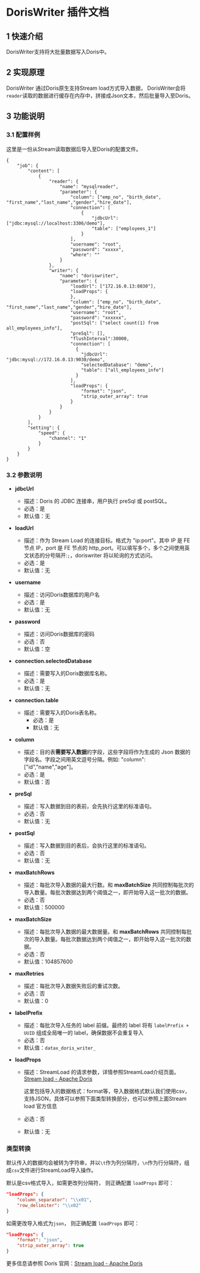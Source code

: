 <!--
Licensed to the Apache Software Foundation (ASF) under one
or more contributor license agreements.  See the NOTICE file
distributed with this work for additional information
regarding copyright ownership.  The ASF licenses this file
to you under the Apache License, Version 2.0 (the
"License"); you may not use this file except in compliance
with the License.  You may obtain a copy of the License at

  http://www.apache.org/licenses/LICENSE-2.0

Unless required by applicable law or agreed to in writing,
software distributed under the License is distributed on an
"AS IS" BASIS, WITHOUT WARRANTIES OR CONDITIONS OF ANY
KIND, either express or implied.  See the License for the
specific language governing permissions and limitations
under the License.
-->

# DorisWriter 插件文档

## 1 快速介绍
DorisWriter支持将大批量数据写入Doris中。

## 2 实现原理
DorisWriter 通过Doris原生支持Stream load方式导入数据， DorisWriter会将`reader`读取的数据进行缓存在内存中，拼接成Json文本，然后批量导入至Doris。

## 3 功能说明

### 3.1 配置样例

这里是一份从Stream读取数据后导入至Doris的配置文件。

```
{
    "job": {
        "content": [
            {
                "reader": {
                    "name": "mysqlreader",
                    "parameter": {
                        "column": ["emp_no", "birth_date", "first_name","last_name","gender","hire_date"],
                        "connection": [
                            {
                                "jdbcUrl": ["jdbc:mysql://localhost:3306/demo"],
                                "table": ["employees_1"]
                            }
                        ],
                        "username": "root",
                        "password": "xxxxx",
                        "where": ""
                    }
                },
                "writer": {
                    "name": "doriswriter",
                    "parameter": {
                        "loadUrl": ["172.16.0.13:8030"],
                        "loadProps": {
                        },
                        "column": ["emp_no", "birth_date", "first_name","last_name","gender","hire_date"],
                        "username": "root",
                        "password": "xxxxxx",
                        "postSql": ["select count(1) from all_employees_info"],
                        "preSql": [],
                        "flushInterval":30000,
                        "connection": [
                          {
                            "jdbcUrl": "jdbc:mysql://172.16.0.13:9030/demo",
                            "selectedDatabase": "demo",
                            "table": ["all_employees_info"]
                          }
                        ],
                        "loadProps": {
                            "format": "json",
                            "strip_outer_array": true
                        }
                    }
                }
            }
        ],
        "setting": {
            "speed": {
                "channel": "1"
            }
        }
    }
}
```

### 3.2 参数说明

* **jdbcUrl**

    - 描述：Doris 的 JDBC 连接串，用户执行 preSql 或 postSQL。
    - 必选：是
    - 默认值：无

* **loadUrl**

  - 描述：作为 Stream Load 的连接目标。格式为 "ip:port"。其中 IP 是 FE 节点 IP，port 是 FE 节点的 http_port。可以填写多个，多个之间使用英文状态的分号隔开:`;`，doriswriter 将以轮询的方式访问。
  - 必选：是
  - 默认值：无

* **username**

    - 描述：访问Doris数据库的用户名
    - 必选：是
    - 默认值：无
    
* **password**
  
    - 描述：访问Doris数据库的密码
    - 必选：否
    - 默认值：空

* **connection.selectedDatabase**
    - 描述：需要写入的Doris数据库名称。
    - 必选：是
    - 默认值：无
    
* **connection.table**
  - 描述：需要写入的Doris表名称。
    - 必选：是
    - 默认值：无
    
* **column**

    - 描述：目的表**需要写入数据**的字段，这些字段将作为生成的 Json 数据的字段名。字段之间用英文逗号分隔。例如: "column": ["id","name","age"]。
    - 必选：是
    - 默认值：否

* **preSql**

  - 描述：写入数据到目的表前，会先执行这里的标准语句。
  - 必选：否
  - 默认值：无

* **postSql**

  - 描述：写入数据到目的表后，会执行这里的标准语句。
  - 必选：否
  - 默认值：无


* **maxBatchRows**

  - 描述：每批次导入数据的最大行数。和 **maxBatchSize** 共同控制每批次的导入数量。每批次数据达到两个阈值之一，即开始导入这一批次的数据。
  - 必选：否
  - 默认值：500000

* **maxBatchSize**

  - 描述：每批次导入数据的最大数据量。和 **maxBatchRows** 共同控制每批次的导入数量。每批次数据达到两个阈值之一，即开始导入这一批次的数据。
  - 必选：否
  - 默认值：104857600

* **maxRetries**

  - 描述：每批次导入数据失败后的重试次数。
  - 必选：否
  - 默认值：0

* **labelPrefix**

  - 描述：每批次导入任务的 label 前缀。最终的 label 将有 `labelPrefix + UUID` 组成全局唯一的 label，确保数据不会重复导入
  - 必选：否
  - 默认值：`datax_doris_writer_`

* **loadProps**

  - 描述：StreamLoad 的请求参数，详情参照StreamLoad介绍页面。[Stream load - Apache Doris](https://doris.apache.org/zh-CN/docs/data-operate/import/import-way/stream-load-manual)

    这里包括导入的数据格式：format等，导入数据格式默认我们使用csv，支持JSON，具体可以参照下面类型转换部分，也可以参照上面Stream load 官方信息

  - 必选：否

  - 默认值：无

### 类型转换

默认传入的数据均会被转为字符串，并以`\t`作为列分隔符，`\n`作为行分隔符，组成`csv`文件进行StreamLoad导入操作。

默认是csv格式导入，如需更改列分隔符， 则正确配置 `loadProps` 即可：

```json
"loadProps": {
    "column_separator": "\\x01",
    "row_delimiter": "\\x02"
}
```

如需更改导入格式为`json`， 则正确配置 `loadProps` 即可：
```json
"loadProps": {
    "format": "json",
    "strip_outer_array": true
}
```

更多信息请参照 Doris 官网：[Stream load - Apache Doris](https://doris.apache.org/zh-CN/docs/data-operate/import/import-way/stream-load-manual)
